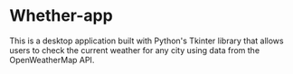 # Whether-app
This is a desktop application built with Python's Tkinter library that allows users to check the current weather for any city using data from the OpenWeatherMap API.
